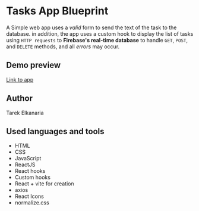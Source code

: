 # Tasks App Blueprint

A Simple web app uses a _valid_ form to send the text of the task to the database. in addition, the app uses a custom hook to display the list of tasks using `HTTP requests` to **Firebase's real-time database** to handle `GET`, `POST`, and `DELETE` methods, and all _errors_ may occur.

## Demo preview

[Link to app](https://tasks-app-elkanaria.netlify.app/)

## Author

Tarek Elkanaria

## Used languages and tools

- HTML
- CSS
- JavaScript
- ReactJS
- React hooks
- Custom hooks
- React + vite for creation
- axios
- React Icons
- normalize.css
